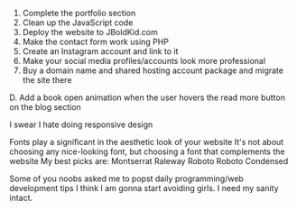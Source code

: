 1. Complete the portfolio section
2. Clean up the JavaScript code
2. Deploy the website to JBoldKid.com
3. Make the contact form work using PHP
4. Create an Instagram account and link to it
5. Make your social media profiles/accounts look more professional
6. Buy a domain name and shared hosting account package and migrate the site there






D. Add a book open animation when the user hovers the read more button on the blog section

I swear I hate doing responsive design

Fonts play a significant in the aesthetic look of your website
It's not about choosing any nice-looking font, but choosing a font that complements the website
My best picks are:
Montserrat
Raleway
Roboto
Roboto Condensed

Some of you noobs asked me to popst daily programming/web development tips
I think I am gonna start avoiding girls. I need my sanity intact.
